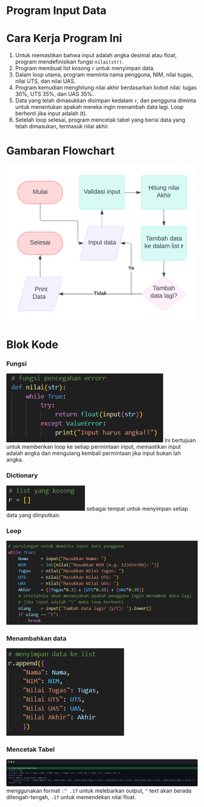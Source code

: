 # Program Input Data

# Cara Kerja Program Ini
1. Untuk memastikan bahwa input adalah angka desimal atau float, program mendefinisikan fungsi ```nilai(str)```.
2. Program membuat list kosong ```r``` untuk menyimpan data.
3. Dalam loop utama, program meminta nama pengguna, NIM, nilai tugas, nilai UTS, dan nilai UAS. 
4. Program kemudian menghitung nilai akhir berdasarkan bobot nilai: tugas 30%, UTS 35%, dan UAS 35%. 
5. Data yang telah dimasukkan disimpan kedalam ```r```, dan pengguna diminta untuk menentukan apakah mereka ingin menambah data lagi. Loop berhenti jika input adalah (t).
6. Setelah loop selesai, program mencetak tabel yang berisi data yang telah dimasukan, termasuk nilai akhir.

# Gambaran Flowchart
![alt text](gambar/flowchart.png)

# Blok Kode

### Fungsi
![alt text](gambar/fungsi.png)
Ini bertujuan untuk memberikan loop ke setiap permintaan input, memastikan input adalah angka dan mengulang kembali permintaan jika input bukan lah angka.
### Dictionary
![alt text](gambar/listr.png)
sebagai tempat untuk menyimpan setiap data yang diinputkan.
### Loop
![alt text](gambar/loop.png)
### Menambahkan data
![alt text](gambar/appane.png)
### Mencetak Tabel
![alt text](gambar/tabl.png)
menggunakan format ```:^ .1f```
untuk melebarkan output, ```^``` text akan berada ditengah-tengah, ```.1f``` untuk memendekan nilai float.